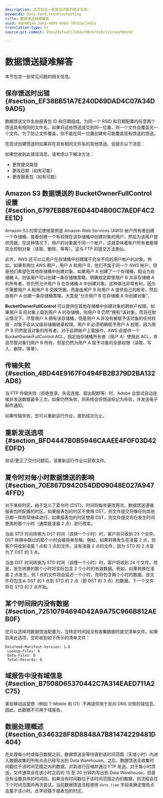 ```yaml
---
description: 本节包含一些常见问题的相关信息。
keywords: Data Feed;troubleshooting
title: 数据馈送疑难解答
uuid: 4be981ab-3a61-4099-9b0d-785d2ac2492a
translation-type: ht
source-git-commit: 99ee24efaa517e8da700c67818c111c4aa90dc02

---
```



# 数据馈送疑难解答

本节包含一些常见问题的相关信息。

## 保存馈送时出错 {#section_EF38BB51A7E240D69DAD4C07A34D9AD5}

数据馈送文件名由报表包 ID 和日期组成。为同一个 RSID 和日期配置的任意两个馈送具有相同的文件名。如果将这些馈送提交到同一位置，则一个文件会覆盖另一个文件。为了防止文件覆盖，你不能在同一位置创建有可能覆盖现有馈送的馈送。

在尝试创建馈送时如果存在具有相同文件名的其他馈送，会提示以下消息：

如果您收到此错误消息，请考虑以下解决方法：

* 更改提交路径
* 更改日期（如有可能）
* 更改报表包（如有可能）

## Amazon S3 数据馈送的 BucketOwnerFullControl 设置 {#section_6797EBBB7E6D44D4B00C7AEDF4C2EE1D}

Amazon S3 的常见使用案例是 Amazon Web Services (AWS) 帐户所有者创建一个存储桶，接着创建一个有权限在该存储桶中创建对象的用户，然后为该用户提供凭据。在这种情况下，用户的对象属于同一个帐户，这就意味着帐户所有者能够完全控制对象（读取、删除，等等）。这与 FTP 的提交方法类似。

此外，AWS 还可以让用户在存储桶中创建属于完全不同的用户帐户的对象。例如，如果有两位 AWS 用户，用户 A 和用户 B，他们不属于同一个 AWS 帐户，但是他们希望在其他存储桶中创建对象。如果用户 A 创建了一个存储桶，假设为存储桶 A，则该用户可以创建一条存储桶策略，明确规定即使用户 B 并非存储桶 A 的所有者，但仍然允许用户 B 在存储桶 A 中创建对象。这种做法非常有利，因为不需要用户 A 和用户 B 交换凭据。而是由用户 B 向用户 A 提供自己的帐号，然后由用户 A 创建一条存储桶策略，大意是“允许用户 B 在存储桶 A 中创建对象”。

**BucketOwnerFullControl** 可以提供在其他存储桶中创建对象的跨帐户权限。如果用户 B 将对象上载到用户 A 的存储桶，则用户 B 仍然“拥有”该对象，而且在默认情况下，尽管用户 A 拥有该存储桶，但是用户 A 并没有被赋予该对象的任何权限 - 对象不会从父级存储桶继承权限。用户 B 必须明确赋予用户 A 权限，因为用户 B 仍然是该对象的所有者。对于此跨帐户上载操作，AWS 会提供一个 BucketOwnerFullControl ACL，指定由存储桶所有者（用户 A）使用此 ACL，并且尽管对象归用户 B 所有，但是仍然为用户 A 赋予对象的全部权限（读取、写入、删除，等等）。

## 传输失败 {#section_4BD44E9167F0494FB2B379D2BA132AD8}

当 FTP 传输失败（拒绝登录、失去连接、超出配额等）时，Adobe 会尝试自动连接并发送数据最多三次。如果仍然失败，则系统会将馈送标记为失败，并发送电子邮件通知。

如果传输失败，您可以重新运行作业，直到成功为止。

## 重新发送选项 {#section_BFD4447B0B5946CAAEE4F0F03D42EDFD}

验证/更正了交付问题后，请重新运行作业以获取文件。

## 夏令时对每小时数据馈送的影响 {#section_70E867D942054DD09048E027A9474FFD}

对于某些时区，由于定义了夏令时 (DST)，时间将每年更改两次。数据馈送遵循报表包所配置的时区。如果报表包的时区不使用 DST，则文件提交将像任何其他日期一样照常继续进行。如果报表包的时区使用 DST，则文件提交将在发生时间更改的那个小时（通常是凌晨 2 点）进行改变。

当由 STD 时间转换为 DST 时间（调快一个小时）时，客户将只收到 23 个文件。DST 转换中跳过的那个小时会被简单忽略。例如，如果转换发生在凌晨 2 点，则客户将收到凌晨 1 点和 3 点的文件。没有凌晨 2 点的文件，因为 STD 的 2 点变为了 DST 的 3 点。

当由 DST 时间转换为 STD 时间（调慢一个小时）时，客户将收到 24 个文件。但是，发生转换的那个小时将实际包含 2 个小时的有效数据。例如，如果转换在凌晨 2 点发生，则 1 点的文件将会延迟一个小时，而将包含两个小时的数据。该文件将包含从 DST 的 1 点到 STD 的 2 点（即 DST 的 3 点）的数据。下一个文件将在 STD 的 2 点开始。

## 某个时间段内没有数据 {#section_72510794694D42A9A75C966B812AEB0F}

您可以选择将数据馈送配置为，当特定时间段没有收集数据时提交清单文件。如果启用此选项，您将收到如下所示的清单文件：

```text
Datafeed-Manifest-Version: 1.0
 Lookup-Files: 0
 Data-Files: 0
 Total-Records: 0
```

## 域报告中没有域信息 {#section_B7508D65370442C7A314EAED711A2C75}

某些移动运营商（例如 T-Mobile 和 O1）不再提供用于反向 DNS 对照的域信息。因此，此数据不可用于域报告。

## 数据处理概述 {#section_6346328F8D8848A7B81474229481D404}

在处理每小时或每日数据之前，数据馈送会等待直到该时间范围（天或小时）内进入数据收集的所有点击已经写出到 Data Warehouse。之后，数据馈送会收集时间戳位于该时间范围之内的数据，对其进行压缩并通过 FTP 发送。对于每小时馈送，文件通常会在该小时之后的 15 至 30 分钟内写出到 Data Warehouse，但是没有设置具体的时间段。如果没有时间戳位于该时间范围之内的数据，则流程会在下个时间范围内再次尝试。当前数据馈送流程使用 `date_time` 字段来确定哪些点击属于该小时。此字段基于报表包的时区。
